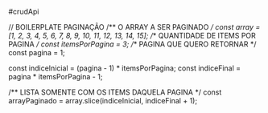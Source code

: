 #crudApi

// BOILERPLATE PAGINAÇÃO
/** O ARRAY A SER PAGINADO */
const array = [1, 2, 3, 4, 5, 6, 7, 8, 9, 10, 11, 12, 13, 14, 15];
/** QUANTIDADE DE ITEMS POR PAGINA */
const itemsPorPagina = 3;
/** PAGINA QUE QUERO RETORNAR */
const pagina = 1;


const indiceInicial = (pagina - 1) * itemsPorPagina;
const indiceFinal = pagina * itemsPorPagina - 1;

/** LISTA SOMENTE COM OS ITEMS DAQUELA PAGINA */
const arrayPaginado = array.slice(indiceInicial, indiceFinal + 1);